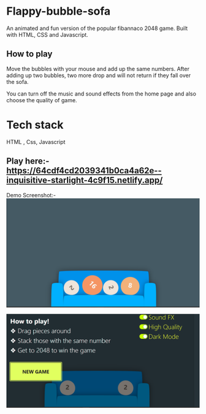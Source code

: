 # Flappy-bubble-sofa

An animated and fun version of the popular fibannaco 2048 game. Built with HTML, CSS and Javascript.


## How to play 

Move the bubbles with your mouse and add up the same numbers. After adding up two bubbles, two more drop and will not return if they fall over the sofa. 

You can turn off the music and sound effects from the home page and also choose the quality of game.


# Tech stack
HTML , Css, Javascript

## Play here:- https://64cdf4cd2039341b0ca4a62e--inquisitive-starlight-4c9f15.netlify.app/


Demo Screenshot:-
![Alt text](assets/README/image.png)
 
![Alt text](assets/README/image-1.png)


